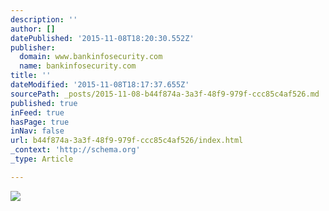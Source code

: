 ```yaml
---
description: ''
author: []
datePublished: '2015-11-08T18:20:30.552Z'
publisher:
  domain: www.bankinfosecurity.com
  name: bankinfosecurity.com
title: ''
dateModified: '2015-11-08T18:17:37.655Z'
sourcePath: _posts/2015-11-08-b44f874a-3a3f-48f9-979f-ccc85c4af526.md
published: true
inFeed: true
hasPage: true
inNav: false
url: b44f874a-3a3f-48f9-979f-ccc85c4af526/index.html
_context: 'http://schema.org'
_type: Article

---
```

![](http://ef67fc04ce9b132c2b32-8aedd782b7d22cfe0d1146da69a52436.r14.cf1.rackcdn.com/new-wave-pay-at-pump-skimming-attacks-showcase_image-9-a-8652.jpg)
